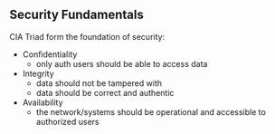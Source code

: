 ## Security Fundamentals

CIA Triad form the foundation of security:

* Confidentiality
	- only auth users should be able to access data 
* Integrity
	- data should not be tampered with
	- data should be correct and authentic
* Availability
	- the network/systems should be operational and accessible to authorized users
	
